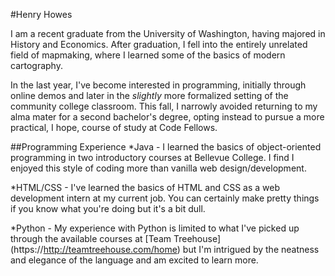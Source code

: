 #Henry Howes

I am a recent graduate from the University of Washington, having majored in
History and Economics. After graduation, I fell into the entirely unrelated
field of mapmaking, where I learned some of the basics of modern cartography.

In the last year, I've become interested in programming, initially through
online demos and later in the *slightly*  more formalized setting of the
community college classroom. This fall, I narrowly avoided returning to my
alma mater for a second bachelor's degree, opting instead to pursue a more
practical, I hope, course of study at Code Fellows.

##Programming Experience
*Java - I learned the basics of object-oriented programming in two
	introductory courses at Bellevue College. I find I enjoyed
	this style of coding more than vanilla web design/development.

*HTML/CSS - I've learned the basics of HTML and CSS as a web development
	    intern at my current job. You can certainly make pretty things
	    if you know what you're doing but it's a bit dull.

*Python - My experience with Python is limited to what I've picked up
	  through the available courses at [Team Treehouse] (https://http://teamtreehouse.com/home)
	  but I'm intrigued by the neatness and elegance of the language
	  and am excited to learn more.   
